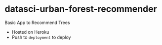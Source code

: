 # datasci-urban-forest-recommender
Basic App to Recommend Trees

- Hosted on Heroku
- Push to `deployment` to deploy
